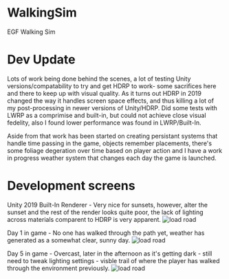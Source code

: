 # WalkingSim
EGF Walking Sim


# Dev Update
Lots of work being done behind the scenes, a lot of testing Unity versions/compatability to try and get HDRP to work- some sacrifices here and there to keep up with visual quality. As it turns out HDRP in 2019 changed the way it handles screen space effects, and thus killing a lot of my post-processing in newer versions of Unity/HDRP. Did some tests with LWRP as a comprimise and built-in, but could not achieve close visual fedelity, also I found lower performance was found in LWRP/Built-In.

Aside from that work has been started on creating persistant systems that handle time passing in the game, objects remember placements, there's some foliage degeration over time based on player action and I have a work in progress weather system that changes each day the game is launched.

# Development screens

Unity 2019 Built-In Renderer - Very nice for sunsets, however, alter the sunset and the rest of the render looks quite poor, the lack of lighting across materials comparent to HDRP is very apparent.
![load road](https://i.imgur.com/dtrRc5I.png)

Day 1 in game - No one has walked through the path yet, weather has generated as a somewhat clear, sunny day.
![load road](https://i.imgur.com/JNp3mu0.png)

Day 5 in game - Overcast, later in the afternoon as it's getting dark - still need to tweak lighting settings - visble trail of where the player has walked through the environment previously.
![load road](https://i.imgur.com/M2yxdm0.png)

